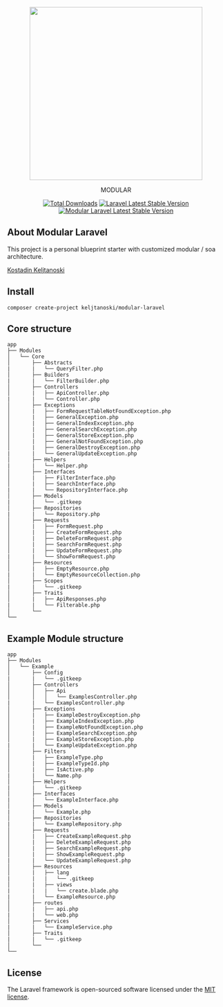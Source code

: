 <p align="center"><a href="https://laravel.com" target="_blank"><img src="https://raw.githubusercontent.com/laravel/art/master/logo-lockup/5%20SVG/2%20CMYK/1%20Full%20Color/laravel-logolockup-cmyk-red.svg" width="400"></a>
</p>
<p align="center">MODULAR</p>

<p align="center">
<a href="https://packagist.org/packages/keljtanoski/modular-laravel"><img src="https://img.shields.io/packagist/dt/keljtanoski/modular-laravel" alt="Total Downloads"></a>
<a href="https://packagist.org/packages/laravel/framework"><img src="https://img.shields.io/packagist/v/laravel/framework" alt="Laravel Latest Stable Version"></a>
<a href="https://packagist.org/packages/keljtanoski/modular-laravel"><img src="https://img.shields.io/packagist/v/keljtanoski/modular-laravel" alt="Modular Laravel Latest Stable Version"></a>

[comment]: <> (<a href="https://packagist.org/packages/keljtanoski/modular-laravel"><img src="https://img.shields.io/packagist/l/keljtanoski/modular-laravel" alt="License"></a>)
</p>

## About Modular Laravel

This project is a personal blueprint starter with customized modular / soa architecture.

[Kostadin Keljtanoski](https://keljtanoski.github.io)

## Install

`composer create-project keljtanoski/modular-laravel`

## Core structure

```
app
├── Modules
│   └── Core
│       ├── Abstracts
|       |   └── QueryFilter.php
│       ├── Builders
|       |   └── FilterBuilder.php
│       ├── Controllers
│       |   ├── ApiController.php
|       |   └── Controller.php
│       ├── Exceptions
│       |   ├── FormRequestTableNotFoundException.php
│       |   ├── GeneralException.php
│       |   ├── GeneralIndexException.php
│       |   ├── GeneralSearchException.php
│       |   ├── GeneralStoreException.php
│       |   ├── GeneralNotFoundException.php
│       |   ├── GeneralDestroyException.php
|       |   └── GeneralUpdateException.php
│       ├── Helpers
|       |   └── Helper.php
│       ├── Interfaces
│       |   ├── FilterInterface.php
│       |   ├── SearchInterface.php
|       |   └── RepositoryInterface.php
│       ├── Models
|       |   └── .gitkeep
│       ├── Repositories
|       |   └── Repository.php
│       ├── Requests
│       |   ├── FormRequest.php
│       |   ├── CreateFormRequest.php
│       |   ├── DeleteFormRequest.php
│       |   ├── SearchFormRequest.php
│       |   ├── UpdateFormRequest.php
|       |   └── ShowFormRequest.php
│       ├── Resources
│       |   ├── EmptyResource.php
|       |   └── EmptyResourceCollection.php
│       ├── Scopes
|       |   └── .gitkeep
│       ├── Traits
│       |   ├── ApiResponses.php
|       |   └── Filterable.php
│       └── 
└── 
```

## Example Module structure

```
app
├── Modules
│   └── Example
│       ├── Config
|       |   └── .gitkeep
│       ├── Controllers
│       │   ├── Api
│       │   │   └── ExamplesController.php
|       |   └── ExamplesController.php
│       ├── Exceptions
│       |   ├── ExampleDestroyException.php
│       |   ├── ExampleIndexException.php
│       |   ├── ExampleNotFoundException.php
│       |   ├── ExampleSearchException.php
│       |   ├── ExampleStoreException.php
|       |   └── ExampleUpdateException.php
│       ├── Filters
│       |   ├── ExampleType.php
│       |   ├── ExampleTypeId.php
│       |   ├── IsActive.php
|       |   └── Name.php
│       ├── Helpers
|       |   └── .gitkeep
│       ├── Interfaces
|       |   └── ExampleInterface.php
│       ├── Models
|       |   └── Example.php
│       ├── Repositories
|       |   └── ExampleRepository.php
│       ├── Requests
│       |   ├── CreateExampleRequest.php
│       |   ├── DeleteExampleRequest.php
│       |   ├── SearchExampleRequest.php
│       |   ├── ShowExampleRequest.php
|       |   └── UpdateExampleRequest.php
│       ├── Resources
│       |   ├── lang
|       |   |   └── .gitkeep
│       |   ├── views
|       |   |   └── create.blade.php
|       |   └── ExampleResource.php
│       ├── routes
│       |   ├── api.php
|       |   └── web.php
│       ├── Services
|       |   └── ExampleService.php
│       ├── Traits
|       |   └── .gitkeep
│       └──
└── 
```

## License

The Laravel framework is open-sourced software licensed under the [MIT license](https://opensource.org/licenses/MIT).

